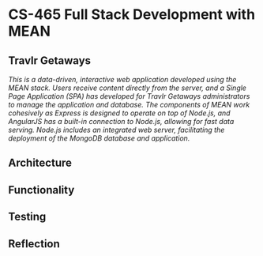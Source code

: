 # CS-465 Full Stack Development with MEAN
## Travlr Getaways
<i> This is a data-driven, interactive web application developed using the MEAN stack. Users receive content directly from the server, and a Single Page Application (SPA) has developed for Travlr Getaways administrators to manage the application and database. The components of MEAN work cohesively as Express is designed to operate on top of Node.js, and AngularJS has a built-in connection to Node.js, allowing for fast data serving. Node.js includes an integrated web server, facilitating the deployment of the MongoDB database and application.</i>

## Architecture

## Functionality

## Testing

## Reflection

